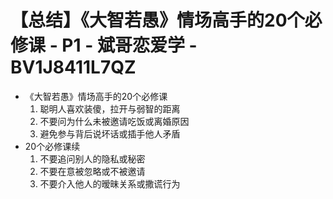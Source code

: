 # 【总结】《大智若愚》情场高手的20个必修课 - P1 - 斌哥恋爱学 - BV1J8411L7QZ

-   《大智若愚》情场高手的20个必修课
    1.  聪明人喜欢装傻，拉开与弱智的距离
    2.  不要问为什么未被邀请吃饭或离婚原因
    3.  避免参与背后说坏话或插手他人矛盾
-   20个必修课续
    1.  不要追问别人的隐私或秘密
    2.  不要在意被忽略或不被邀请
    3.  不要介入他人的暧昧关系或撒谎行为